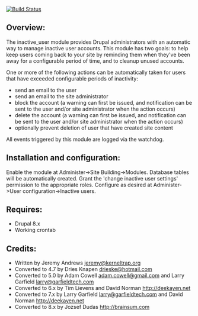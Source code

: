 [![Build Status](https://travis-ci.org/brainsum/inactive_user.svg?branch=master)](https://travis-ci.org/brainsum/inactive_user)

Overview:
--------
The inactive_user module provides Drupal administrators with an automatic
way to manage inactive user accounts.  This module has two goals:  to help
keep users coming back to your site by reminding them when they've been away
for a configurable period of time, and to cleanup unused accounts.

One or more of the following actions can be automatically taken for users that
have exceeded configurable periods of inactivity:
  - send an email to the user
  - send an email to the site administrator
  - block the account (a warning can first be issued, and notification can
     be sent to the user and/or site administrator when the action occurs)
  - delete the account (a warning can first be issued, and notification can
     be sent to the user and/or site administrator when the action occurs)
  - optionally prevent deletion of user that have created site content

All events triggered by this module are logged via the watchdog.


Installation and configuration:
------------------------------
Enable the module at Administer->Site Building->Modules.
Database tables will be automatically created.
Grant the 'change inactive user settings' permission to the appropriate roles.
Configure as desired at Administer->User configuration->Inactive users.


Requires:
--------
 - Drupal 8.x
 - Working crontab


Credits:
-------
 - Written by Jeremy Andrews <jeremy@kerneltrap.org>
 - Converted to 4.7 by Dries Knapen <drieske@hotmail.com>
 - Converted to 5.0 by Adam Cowell <adam.cowell@gmail.com> and Larry Garfield
   <larry@garfieldtech.com>
 - Converted to 6.x by Tim Lievens and David Norman <http://deekayen.net>
 - Converted to 7.x by Larry Garfield <larry@garfieldtech.com> and David Norman
   <http://deekayen.net>
 - Converted to 8.x by Jozsef Dudas <http://brainsum.com>
